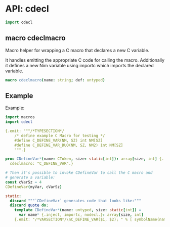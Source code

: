 
# API: cdecl

```nim
import cdecl
```

## **macro** cdeclmacro

<p>Macro helper for wrapping a C macro that declares a new C variable.</p>
<p>It handles emitting the appropriate C code for calling the macro. Additionally it defines a new Nim variable using importc which imports the declared variable.   </p>

```nim
macro cdeclmacro(name: string; def: untyped)
```

## Example

Example:

```nim
import macros
import cdecl 

{.emit: """/*TYPESECTION*/
    /* define example C Macro for testing */
    #define C_DEFINE_VAR(NM, SZ) int NM[SZ]
    #define C_DEFINE_VAR_DUO(NM, SZ, NM2) int NM[SZ]
    """.}

proc CDefineVar*(name: CToken, size: static[int]): array[size, int] {.
  cdeclmacro: "C_DEFINE_VAR".}

# Then it's possible to invoke CDefineVar to call the C macro and
# generate a variable:
const cVarSz = 4
CDefineVar(myVar, cVarSz)

static:
  discard """`CDefineVar` generates code that looks like:"""
  discard quote do:
    template CDefineVar*(name: untyped, size: static[int]) =
      var name* {.inject, importc, nodecl.}: array[size, int]
    {.emit: "/*VARSECTION*/\nC_DEFINE_VAR($1, $2); " % [ symbolName(name), $size, ] .}
```